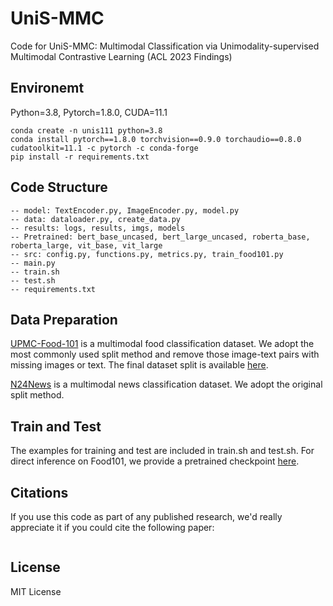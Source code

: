 # UniS-MMC
Code for UniS-MMC: Multimodal Classification via Unimodality-supervised Multimodal Contrastive Learning (ACL 2023 Findings)

## Environemt
Python=3.8, Pytorch=1.8.0, CUDA=11.1
```
conda create -n unis111 python=3.8
conda install pytorch==1.8.0 torchvision==0.9.0 torchaudio==0.8.0 cudatoolkit=11.1 -c pytorch -c conda-forge
pip install -r requirements.txt
```

## Code Structure
```
-- model: TextEncoder.py, ImageEncoder.py, model.py
-- data: dataloader.py, create_data.py
-- results: logs, results, imgs, models
-- Pretrained: bert_base_uncased, bert_large_uncased, roberta_base, roberta_large, vit_base, vit_large
-- src: config.py, functions.py, metrics.py, train_food101.py
-- main.py
-- train.sh
-- test.sh
-- requirements.txt
```

## Data Preparation
[UPMC-Food-101](https://visiir.isir.upmc.fr/explore) is a multimodal food classification dataset. We adopt the most commonly used split method and remove those image-text pairs with missing images or text. The final dataset split is available [here](https://drive.google.com/drive/folders/11U1pjjQ5z6NaG9Gojo6QrSbIqEMYft7m?usp=share_link).

[N24News](https://github.com/billywzh717/n24news) is a multimodal news classification dataset. We adopt the original split method.

## Train and Test

The examples for training and test are included in train.sh and test.sh. For direct inference on Food101, we provide a pretrained checkpoint [here](https://drive.google.com/file/d/1a46kflmEOSx9sU3mt8lR9CVlTcmwnlWB/view?usp=sharing).


## Citations
If you use this code as part of any published research, we'd really appreciate it if you could cite the following paper:
```text

```

## License

MIT License
